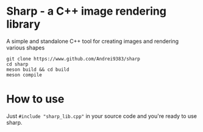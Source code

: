 # Sharp - a C++ image rendering library
A simple and standalone C++ tool for creating images and rendering various shapes
```
git clone https://www.github.com/Andrei9383/sharp
cd sharp
meson build && cd build
meson compile
```
# How to use
Just `#include "sharp_lib.cpp"` in your source code and you're ready to use sharp.


